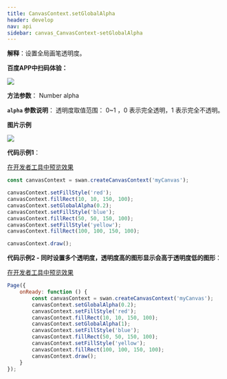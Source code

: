 ```yaml
---
title: CanvasContext.setGlobalAlpha
header: develop
nav: api
sidebar: canvas_CanvasContext-setGlobalAlpha
---
```

 
**解释**：设置全局画笔透明度。

**百度APP中扫码体验：**

<img src="https://b.bdstatic.com/miniapp/assets/images/doc_demo/pages_createCanvasContext.png"  class="demo-qrcode-image" />

**方法参数**： Number alpha

**`alpha` 参数说明**： 透明度取值范围： 0~1 ，0 表示完全透明，1 表示完全不透明。  

**图片示例**

<div class="m-doc-custom-examples">
    <div class="m-doc-custom-examples-correct">
        <img src="https://b.bdstatic.com/miniapp/image/setGlobalAlpha.png">
    </div>
    <div class="m-doc-custom-examples-correct">
        <img src=" ">
    </div>
    <div class="m-doc-custom-examples-correct">
        <img src=" ">
    </div>     
</div>

**代码示例1**：

<a href="swanide://fragment/7b723e7a8cbe1cbe81d495f2d1d9d8d81573724568446" title="在开发者工具中预览效果" target="_self">在开发者工具中预览效果</a>

```js
const canvasContext = swan.createCanvasContext('myCanvas');

canvasContext.setFillStyle('red');
canvasContext.fillRect(10, 10, 150, 100);
canvasContext.setGlobalAlpha(0.2);
canvasContext.setFillStyle('blue');
canvasContext.fillRect(50, 50, 150, 100);
canvasContext.setFillStyle('yellow');
canvasContext.fillRect(100, 100, 150, 100);

canvasContext.draw();
```

**代码示例2 - 同时设置多个透明度，透明度高的图形显示会高于透明度低的图形**：

<a href="swanide://fragment/aa6015053952a9739f0166c25fe5ffac1575363466348" title="在开发者工具中预览效果" target="_self">在开发者工具中预览效果</a>

```js
Page({
    onReady: function () {
        const canvasContext = swan.createCanvasContext('myCanvas');
        canvasContext.setGlobalAlpha(0.2);
        canvasContext.setFillStyle('red');
        canvasContext.fillRect(10, 10, 150, 100);   
        canvasContext.setGlobalAlpha(1);
        canvasContext.setFillStyle('blue');
        canvasContext.fillRect(50, 50, 150, 100);  
        canvasContext.setFillStyle('yellow');
        canvasContext.fillRect(100, 100, 150, 100);
        canvasContext.draw();
    }
});
```

<!-- ![图片](../../../img/api/canvas/global-alpha.png) -->

